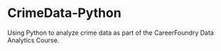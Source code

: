 # CrimeData-Python
Using Python to analyze crime data as part of the CareerFoundry Data Analytics Course. 
